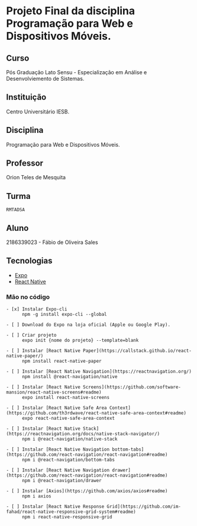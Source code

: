 # Projeto Final da disciplina Programação para Web e Dispositivos Móveis.

## Curso
 Pós Graduação Lato Sensu - Especialização em Análise e Desenvolviemento de Sistemas.

## Instituição
 Centro Universitário IESB.

## Disciplina
 Programação para Web e Dispositivos Móveis.

## Professor
 Orion Teles de Mesquita

## Turma
    RMTADSA
    
## Aluno  
 2186339023 - Fábio de Oliveira Sales

## Tecnologias
 - [Expo](https://expo.dev/)
 - [React Native](https://reactnative.dev/)

### Mão no código

    - [x] Instalar Expo-cli
          npm -g install expo-cli --global
     
    - [ ] Download do Expo na loja oficial (Apple ou Google Play).

    - [ ] Criar projeto
          expo init {nome do projeto} --template=blank
     
    - [ ] Instalar [React Native Paper](https://callstack.github.io/react-native-paper/)
          npm install react-native-paper
     
    - [ ] Instalar [React Native Navigation](https://reactnavigation.org/)
          npm install @react-navigation/native
     
    - [ ] Instalar [React Native Screens](https://github.com/software-mansion/react-native-screens#readme)
          expo install react-native-screens
     
    - [ ] Instalar [React Native Safe Area Context](https://github.com/th3rdwave/react-native-safe-area-context#readme)
          expo react-native-safe-area-context
     
    - [ ] Instalar [React Native Stack](https://reactnavigation.org/docs/native-stack-navigator/)
          npm i @react-navigation/native-stack
     
    - [ ] Instalar [React Native Navigation bottom-tabs](https://github.com/react-navigation/react-navigation#readme)
          npm i @react-navigation/bottom-tabs
     
    - [ ] Instalar [React Native Navigation drawer](https://github.com/react-navigation/react-navigation#readme)
          npm i @react-navigation/drawer
     
    - [ ] Instalar [Axios](https://github.com/axios/axios#readme)
          npm i axios
     
    - [ ] Instalar [React Native Response Grid](https://github.com/im-fahad/react-native-responsive-grid-system#readme)
          npm i react-native-responsive-grid



